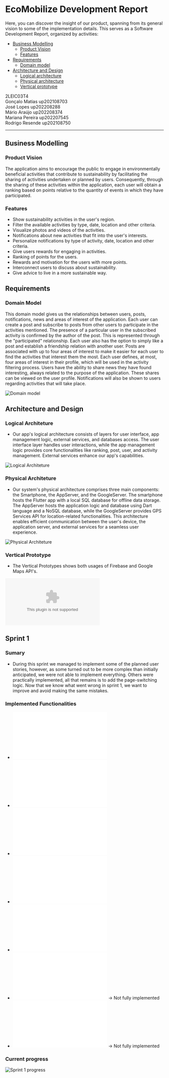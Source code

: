 # EcoMobilize Development Report

Here, you can discover the insight of our product, spanning from its general vision to some of the implementation details. This serves as a Software Development Report, organized by activities:

* [Business Modelling](#business-modelling)
    * [Product Vision](#Product-Vision)
    * [Features](#Features)
* [Requirements](#Requirements)
  * [Domain model](#Domain-model)
* [Architecture and Design](#Architecture-And-Design)
  * [Logical architecture](#Logical-Architecture)
  * [Physical architecture](#Physical-Architecture)
  * [Vertical prototype](#Vertical-Prototype)


2LEIC03T4\
Gonçalo Matias up202108703 \
José Lopes up202208288 \
Mário Araújo up202208374\
Mariana Pereira up202207545\
Rodrigo Resende up202108750

---

## Business Modelling

### Product Vision

The application aims to encourage the public to engage in environmentally beneficial activities that contribute to sustainability by facilitating the sharing of activities undertaken or planned by users. Consequently, through the sharing of these activities within the application, each user will obtain a ranking based on points relative to the quantity of events in which they have participated.

### Features

- Show sustainability activities in the user's region.
- Filter the available activities by type, date, location and other criteria.
- Visualize photos and videos of the activities.
- Notifications about new activities that fit into the user's interests.
- Personalize notifications by type of activity, date, location and other criteria.
- Give users rewards for engaging in activities.
- Ranking of points for the users.
- Rewards and motivation for the users with more points.
- Interconnect users to discuss about sustainability.
- Give advice to live in a more sustainable way. 


## Requirements

### Domain Model

This domain model gives us the relationships between users, posts, notifications, news  and areas of interest of the application.
Each user can create a post and subscribe to posts from other users to participate in the activities mentioned. The presence of a particular user in the subscribed activity is confirmed  by the author of the post. This is represented through the "participated" relationship. Each user also has the option to simply like a post and establish a friendship relation with another user.
Posts are associated with up to four areas of interest to make it easier for each user to find the activities that interest them the most. Each user defines, at most, four areas of interest in their profile, which will be used in the activity filtering process.
Users have the ability to share news they have found interesting, always related to the purpose of the application. These shares can be viewed on the user profile.
Notifications will also be shown to users regarding activities that will take place.

![Domain model](images/image.png)

## Architecture and Design

### Logical Architeture

* Our app's logical architecture consists of layers for user interface, app management logic, external services, and databases access. The user interface layer handles user interactions, while the app management logic provides core functionalities like ranking, post, user, and activity management. External services enhance our app's capabilities.

![Logical Architeture](images/imageAL.png)

### Physical Architeture

* Our system's physical architecture comprises three main components: the Smartphone, the AppServer, and the GoogleServer. The smartphone hosts the Flutter app with a local SQL database for offline data storage. The AppServer hosts the application logic and database using Dart language and a NoSQL database, while the GoogleServer provides GPS Services API for location-related functionalities. This architecture enables efficient communication between the user's device, the application server, and external services for a seamless user experience.

![Physical Architeture](images/imageAF.png)

### Vertical Prototype
 * The Vertical Prototypes shows both usages of Firebase and Google Maps API's.
 
![APK](APK/app-release.apk)


## Sprint 1

### Sumary
 - During this sprint we managed to implement some of the planned user stories, however, as some turned out to be more complex than initially anticipated, we were not able to implement everything. 
Others were practically implemented, all that remains is to add the page-switching logic. Now that we know what went wrong in sprint 1, we want to improve and avoid making the same mistakes.

### Implemented Functionalities
- ![Users can set a location and a distance](es_application_1/lib/set_location.dart)
- ![Users can create an account using their email](es_application_1/lib/authentication/register_screen.dart)
- ![Users can reset their password](es_application_1/lib/authentication/login_screen.dart)
- ![Users can login to their account](es_application_1/lib/authentication/login_screen.dart)
- ![Users can login to their account](es_application_1/lib/authentication/login_screen.dart)
- ![Users can edit their profile](es_application_1/lib/profile_page.dart) -> Not fully implemented
- ![Users can customize their settings](es_application_1/profile_page.dart) -> Not fully implemented

### Current progress
![Sprint 1 progress](images/template_sprint1.png)